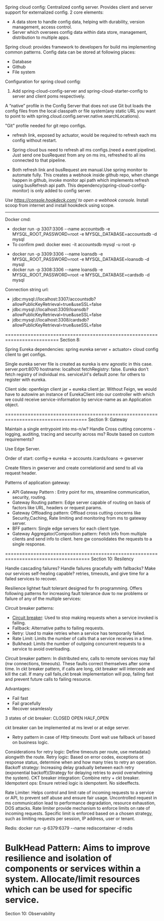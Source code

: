 Spring cloud config: Centralized config server. Provides client and server support for externalized config.
2 core elements:

- A data store to handle config data, helping with durability, version management, access control.
- Server which oversees config data within data store, management, distribution to multiple apps.

Spring cloud: provides framework to developers for build ms implementing common patterns.
Config data can be stored at following places:

- Database
- Github
- File system

Configuration for spring cloud config:

1. Add spring-cloud-config-server and spring-cloud-starter-config to server and client poms respectively.

A “native” profile in the Config Server that does not use Git but loads the config files from the local classpath or
file system(any static URL you want to point to with spring.cloud.config.server.native.searchLocations).

"Git" profile needed for git repo configs.

- refresh link, exposed by actuator, would be required to refresh each ms config without restart.
- Spring cloud bus need to refresh all ms configs.(need a event pipeline).
  Just send one busRequest from any on ms ins, refreshed to all ins connected to that pipeline.

- Both refresh link and busRequest are manual.Use spring monitor to automate fully.
  This creates a webhook inside github repo, when change happen in github, invoke monitor api path which implements
  refresh
  using busRefresh api path. This dependency(spring-cloud-config-monitor) is only added to config server.

*Use https://console.hookdeck.com/ to open a webhook console.*
Install scoop from internet and install hookdeck using scope.

-----------------------------------------------------------------------

Docker cmd:

- docker run -p 3307:3306 --name accountsdb -e MYSQL_ROOT_PASSWORD=root -e MYSQL_DATABASE=accountsdb -d mysql
- To confirm pwd: docker exec -it accountsdb mysql -u root -p

* docker run -p 3309:3306 --name loansdb -e MYSQL_ROOT_PASSWORD=root -e MYSQL_DATABASE=loansdb -d mysql
* docker run -p 3308:3306 --name loansdb -e MYSQL_ROOT_PASSWORD=root -e MYSQL_DATABASE=cardsdb -d mysql

Connection string url:

* jdbc:mysql://localhost:3307/accountsdb?allowPublicKeyRetrieval=true&useSSL=false
* jdbc:mysql://localhost:3309/loansdb?allowPublicKeyRetrieval=true&useSSL=false
* jdbc:mysql://localhost:3308/cardsdb?allowPublicKeyRetrieval=true&useSSL=false

=========================================================================
Section 8:

Spring Eureka dependencies:
spring eureka server + actuator+ cloud config client to get configs.

Single eureka server file is created as eureka is env agnostic in this case.
server.port:8070
hostname: localhost
fetchRegistry: false. Eureka don't fetch registry of individual ms.
serviceUrl's default zone: for others to register with eureka.

Client side: openfeign client jar + eureka client jar.
Without Feign, we would have to autowire an instance of EurekaClient into our controller with which we could
receive service-information by service-name as an Application object.

===================================================================================
Section 9: Gateway

Maintain a single entrypoint into ms-n/w?
Handle Cross cutting concerns - logging, auditing, tracing and security across ms?
Route based on custom requirements?

Use Edge Server.

Order of start:
config-> eureka -> accounts /cards/loans -> gwserver

Create filters in gwserver and create correlationid and send to all via request header.

Patterns of application gateway:

* API Gateway Pattern : Entry point for ms, streamline communication, security, routing.
* Gateway Routing pattern: Edge server capable of routing on basis of factors like URL, headers or request params.
* Gateway Offloading pattern: Offload cross cutting concerns like Security,Caching, Rate limiting and monitoring from
  ms to gateway server.
* BFF pattern: Single edge servers for each client type.
* Gateway Aggregator/Composition pattern: Fetch info from multiple clients and send info to client. here gw consolidates
  the requests to a single response.

====================================================================================
Section 10: Resilency

Handle cascading failures?
Handle failures gracefully with fallbacks?
Make our services self-healing capable? retries, timeouts, and give time for a failed services to recover.

Resilience lightwt fault tolerant designed for fn programming. Offers following patterns for increasing fault tolerance
duw to nw problems or failure of any of the multiple services:

Circuit breaker patterns:

* [Circuit breaker](https://resilience4j.readme.io/docs/circuitbreaker): Used to stop making requests when a service
  invoked is failing.
* Fallback: Alternative paths to failing requests.
* Retry: Used to make retries when a service has temporarily failed.
* Rate Limit: Limits the number of calls that a service receives in a time.
* Bulkhead: Limits the number of outgoing concurrent requests to a service to avoid overloading.

Circuit breaker pattern: In distributed env, calls to remote services may fail (nw connections, timeouts). These faults
correct themselves after some time.
In ckt breaker pattern, if calls are long, ckt breaker will intercede and kill the call. If many call fails,ckt break
implementation will pop, failing fast and prevent future calls to failing resource.

Advantages:

* Fail fast
* Fail gracefully
* Recover seamlessly

3 states of ckt breaker:
CLOSED
OPEN
HALF_OPEN

ckt breaker can be implemented at ms level or at edge server.

* Retry pattern in case of Http timeouts:
  Dont wait use fallback url based on business logic.

Considerations for retry logic:
Define timeouts per route, use metadata() alongwith the route.
Retry logic: Based on error codes, exceptions ot response status, determine when and how many tries to retry an
operation.
Backoff strategy: Increasing delay gradually between each retry (exponential backoff)(Strategy for delaying retries to
avoid overwhelming the system).
CKT breaker integration: Combine retry + ckt breaker.
Idempotent ops: Ensure retried logic is idempotent. No sideeffects.

Rate Limiter: Helps control and limit rate of incoming requests to a service or API, to prevent self abuse and ensure
fair usage.
Uncontrolled request in ms communication lead to performance degradation, resource exhaustion, DOS attacks. Rate limiter
provide mechanism to enforce limits on rate of incoming requests.
Specific limit is enforced based on a chosen strategy, such as limiting requests per session, IP address, user or
tenant.


Redis: docker run -p 6379:6379 --name rediscontainer -d redis

BulkHead Pattern: Aims to improve resilience and isolation of components or services within a system.
Allocate/limit resources which can be used for specific service.
============================================================================================
Section 10: Observability


